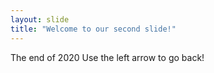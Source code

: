 ```yaml
---
layout: slide
title: "Welcome to our second slide!"
---
```

The end of 2020
Use the left arrow to go back!
